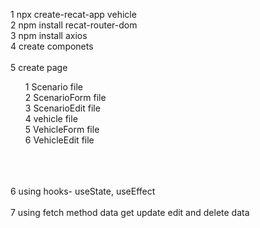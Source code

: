 1 npx create-recat-app vehicle <br/>
2 npm install recat-router-dom <br/>
3 npm install axios <br/>
4 create componets <br/>
<br/>
5 create page <br/>
    <ol>
         1 Scenario file <br/>
         2 ScenarioForm file <br/>
         3 ScenarioEdit file <br/>
         4 vehicle file <br/>
         5 VehicleForm file <br/>
         6 VehicleEdit file <br/>
         </ol>
<br/>
<br/>
<br/>
6 using hooks- useState, useEffect <br/>
<br/>
7 using fetch method data get update edit and delete data  <br/>